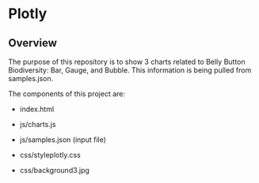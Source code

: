 # Plotly

## Overview
The purpose of this repository is to show 3 charts related to Belly Button Biodiversity: Bar, Gauge, and Bubble. This information is being pulled from samples.json.

The components of this project are:

- index.html

- js/charts.js

- js/samples.json (input file)

- css/styleplotly.css

- css/background3.jpg

  

